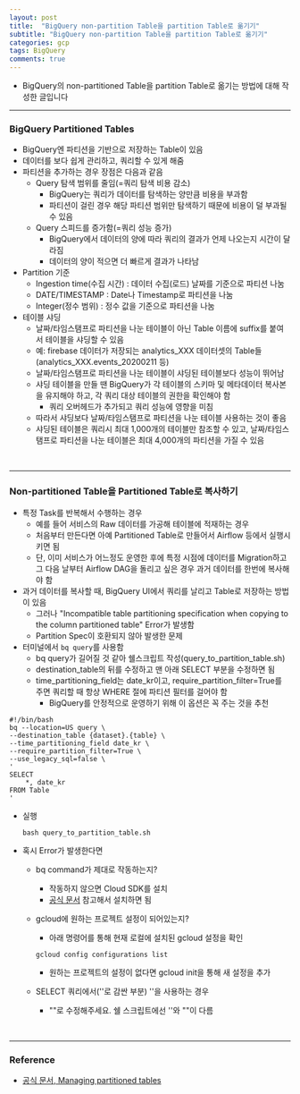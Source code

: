 ```yaml
---
layout: post
title:  "BigQuery non-partition Table을 partition Table로 옮기기"
subtitle: "BigQuery non-partition Table을 partition Table로 옮기기"
categories: gcp
tags: BigQuery
comments: true
---
```


- BigQuery의 non-partitioned Table을 partition Table로 옮기는 방법에 대해 작성한 글입니다


---

### BigQuery Partitioned Tables
- BigQuery엔 파티션을 기반으로 저장하는 Table이 있음
- 데이터를 보다 쉽게 관리하고, 쿼리할 수 있게 해줌
- 파티션을 추가하는 경우 장점은 다음과 같음
	- Query 탐색 범위를 줄임(=쿼리 탐색 비용 감소)
		- BigQuery는 쿼리가 데이터를 탐색하는 양만큼 비용을 부과함
		- 파티션이 걸린 경우 해당 파티션 범위만 탐색하기 때문에 비용이 덜 부과될 수 있음
	- Query 스피드를 증가함(=쿼리 성능 증가)
		- BigQuery에서 데이터의 양에 따라 쿼리의 결과가 언제 나오는지 시간이 달라짐
		- 데이터의 양이 적으면 더 빠르게 결과가 나타남
- Partition 기준
	- Ingestion time(수집 시간) : 데이터 수집(로드) 날짜를 기준으로 파티션 나눔
	- DATE/TIMESTAMP : Date나 Timestamp로 파티션을 나눔
	- Integer(정수 범위) : 정수 값을 기준으로 파티션을 나눔
- 테이블 샤딩
	- 날짜/타임스탬프로 파티션을 나눈 테이블이 아닌 Table 이름에 suffix를 붙여서 테이블을 샤딩할 수 있음
	- 예: firebase 데이터가 저장되는 analytics_XXX 데이터셋의 Table들(analytics_XXX.events_20200211 등)
	- 날짜/타임스탬프로 파티션을 나눈 테이블이 샤딩된 테이블보다 성능이 뛰어남
	- 샤딩 테이블을 만들 땐 BigQuery가 각 테이블의 스키마 및 메타데이터 복사본을 유지해야 하고, 각 쿼리 대상 테이블의 권한을 확인해야 함
		- 쿼리 오버헤드가 추가되고 쿼리 성능에 영향을 미침
	- 따라서 샤딩보다 날짜/타임스탬프로 파티션을 나눈 테이블 사용하는 것이 좋음
	- 샤딩된 테이블은 쿼리시 최대 1,000개의 테이블만 참조할 수 있고, 날짜/타임스탬프로 파티션을 나눈 테이블은 최대 4,000개의 파티션을 가질 수 있음

<br />

---

### Non-partitioned Table을 Partitioned Table로 복사하기
- 특정 Task를 반복해서 수행하는 경우
	- 예를 들어 서비스의 Raw 데이터를 가공해 테이블에 적재하는 경우
	- 처음부터 만든다면 아예 Partitioned Table로 만들어서 Airflow 등에서 실행시키면 됨
	- 단, 이미 서비스가 어느정도 운영한 후에 특정 시점에 데이터를 Migration하고 그 다음 날부터 Airflow DAG을 돌리고 싶은 경우 과거 데이터를 한번에 복사해야 함
- 과거 데이터를 복사할 때, BigQuery UI에서 쿼리를 날리고 Table로 저장하는 방법이 있음
	- 그러나 "Incompatible table partitioning specification when copying to the column partitioned table" Error가 발생함
	- Partition Spec이 호환되지 않아 발생한 문제
- 터미널에서 `bq query`를 사용함
	- bq query가 길어질 것 같아 쉘스크립트 작성(query_to_partition_table.sh)
	- destination_table의 뒤를 수정하고 맨 아래 SELECT 부분을 수정하면 됨
	- time_partitioning_field는 date_kr이고, require_partition_filter=True를 주면 쿼리할 때 항상 WHERE 절에 파티션 필터를 걸어야 함
		- BigQuery를 안정적으로 운영하기 위해 이 옵션은 꼭 주는 것을 추천



```
#!/bin/bash
bq --location=US query \
--destination_table {dataset}.{table} \
--time_partitioning_field date_kr \
--require_partition_filter=True \
--use_legacy_sql=false \
'
SELECT 
	*, date_kr
FROM Table
'	
```

- 실행
	
	```
	bash query_to_partition_table.sh
	```


- 혹시 Error가 발생한다면
	- bq command가 제대로 작동하는지?
		- 작동하지 않으면 Cloud SDK를 설치
		- [공식 문서](https://cloud.google.com/sdk/docs/?hl=ko) 참고해서 설치하면 됨
	- gcloud에 원하는 프로젝트 설정이 되어있는지?
		- 아래 명령어를 통해 현재 로컬에 설치된 gcloud 설정을 확인
		```
		gcloud config configurations list
		```
		
		- 원하는 프로젝트의 설정이 없다면 gcloud init을 통해 새 설정을 추가
	- SELECT 쿼리에서(''로 감싼 부분) ''을 사용하는 경우
		- ""로 수정해주세요. 쉘 스크립트에선 ''와 ""이 다름

	
<br />
	
---	
	
### Reference
- [공식 문서, Managing partitioned tables](https://cloud.google.com/bigquery/docs/managing-partitioned-tables#copying_partitioned_tables)
